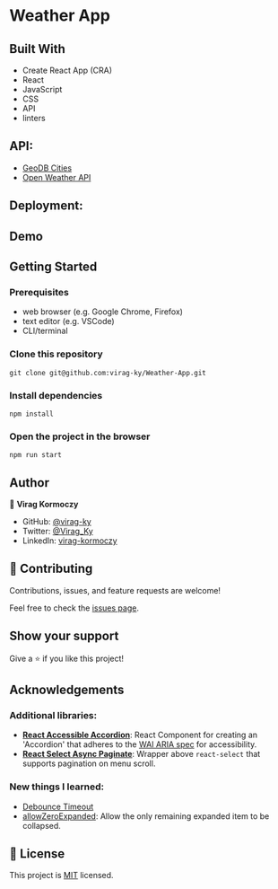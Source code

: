 # Weather App

>

## Built With

- Create React App (CRA)
- React
- JavaScript
- CSS
- API
- linters

## API:

- [GeoDB Cities](https://rapidapi.com/wirefreethought/api/geodb-cities/)
- [Open Weather API](https://openweathermap.org/current)

## Deployment:

## Demo

## Getting Started

### Prerequisites

- web browser (e.g. Google Chrome, Firefox)
- text editor (e.g. VSCode)
- CLI/terminal

### Clone this repository

```
git clone git@github.com:virag-ky/Weather-App.git
```

### Install dependencies

```
npm install
```

### Open the project in the browser

```
npm run start
```

## Author

👤 **Virag Kormoczy**

- GitHub: [@virag-ky](https://github.com/virag-ky)
- Twitter: [@Virag_Ky](https://twitter.com/Virag_Ky)
- LinkedIn: [virag-kormoczy](https://linkedin.com/in/virag-kormoczy)

## 🤝 Contributing

Contributions, issues, and feature requests are welcome!

Feel free to check the [issues page](../../issues/).

## Show your support

Give a ⭐️ if you like this project!

## Acknowledgements

### Additional libraries:

- **[React Accessible Accordion](https://www.npmjs.com/package/react-accessible-accordion)**: React Component for creating an 'Accordion' that adheres to the [WAI ARIA spec](https://www.w3.org/WAI/ARIA/apg/#accordion) for accessibility.
- **[React Select Async Paginate](https://www.npmjs.com/package/react-select-async-paginate)**: Wrapper above `react-select` that supports pagination on menu scroll.

### New things I learned:

- [Debounce Timeout](https://levelup.gitconnected.com/debounce-in-javascript-improve-your-applications-performance-5b01855e086)
- [allowZeroExpanded](https://github.com/springload/react-accessible-accordion): Allow the only remaining expanded item to be collapsed.

## 📝 License

This project is [MIT](./MIT.md) licensed.
